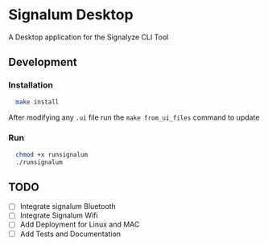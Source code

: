 # Signalum Desktop

A Desktop application for the Signalyze CLI Tool

## Development

### Installation

```bash
  make install
```

After modifying any `.ui` file run the `make from_ui_files` command to update

### Run

```bash
  chmod +x runsignalum
  ./runsignalum
```  


## TODO
- [ ] Integrate signalum Bluetooth
- [ ] Integrate Signalum Wifi
- [ ] Add Deployment for Linux and MAC
- [ ] Add Tests and Documentation
